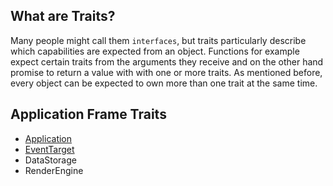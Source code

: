 ## What are Traits?
Many people might call them `interfaces`, but traits particularly describe which capabilities are expected from an object. Functions for example expect certain traits from the arguments they receive and on the other hand promise to return a value with with one or more traits.
As mentioned before, every object can be expected to own more than one trait at the same time.

## Application Frame Traits
* [Application](https://github.com/TitanNanoDE/ApplicationFrame/wiki/Trait:-Application)
* [EventTarget](https://github.com/TitanNanoDE/ApplicationFrame/wiki/Trait:-EventTarget)
* DataStorage
* RenderEngine